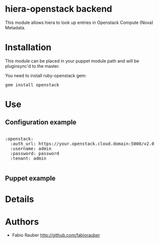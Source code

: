 # hiera-openstack backend

This module allows hiera to look up entries in Openstack Compute (Nova) Metadata. 

# Installation

This module can be placed in your puppet module path and will be pluginsync'd to the master. 

You need to install ruby-openstack gem: 

<pre>
gem install openstack
</pre>

# Use

## Configuration example
<pre>

:openstack:
  :auth_url: https://your.openstack.cloud.domain:5000/v2.0
  :username: admin
  :password: password
  :tenant: admin

</pre>

## Puppet example


# Details

# Authors

  - Fabio Rauber     http://github.com/fabiorauber

